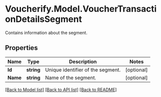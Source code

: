 # Voucherify.Model.VoucherTransactionDetailsSegment
Contains information about the segment.

## Properties

Name | Type | Description | Notes
------------ | ------------- | ------------- | -------------
**Id** | **string** | Unique identifier of the segment. | [optional] 
**Name** | **string** | Name of the segment. | [optional] 

[[Back to Model list]](../README.md#documentation-for-models) [[Back to API list]](../README.md#documentation-for-api-endpoints) [[Back to README]](../README.md)

